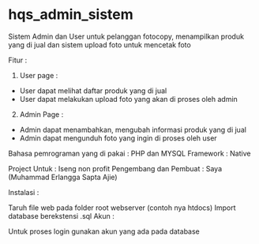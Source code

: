# hqs_admin_sistem
Sistem Admin dan User untuk pelanggan fotocopy, menampilkan produk yang di jual dan sistem upload foto untuk mencetak foto


Fitur :

1. User page : 
- User dapat melihat daftar produk yang di jual
- User dapat melakukan upload foto yang akan di proses oleh admin

2. Admin Page : 
- Admin dapat menambahkan, mengubah informasi produk yang di jual
- Admin dapat mengunduh foto yang ingin di proses oleh user

Bahasa pemrograman yang di pakai : PHP dan MYSQL 
Framework : Native

Project Untuk : Iseng non profit Pengembang dan Pembuat : Saya (Muhammad Erlangga Sapta Ajie)

Instalasi :

Taruh file web pada folder root webserver (contoh nya htdocs)
Import database berekstensi .sql
Akun :

Untuk proses login gunakan akun yang ada pada database
